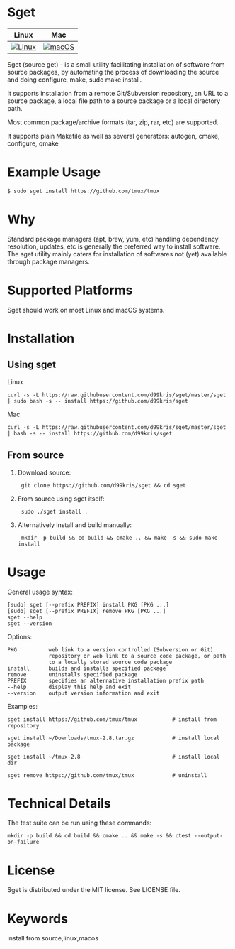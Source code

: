 Sget
====

| **Linux** | **Mac** |
|-----------|---------|
| [![Linux](https://github.com/d99kris/sget/workflows/Linux/badge.svg)](https://github.com/d99kris/sget/actions?query=workflow%3ALinux) | [![macOS](https://github.com/d99kris/sget/workflows/macOS/badge.svg)](https://github.com/d99kris/sget/actions?query=workflow%3AmacOS) |

Sget (source get) - is a small utility facilitating installation of software from source
packages, by automating the process of downloading the source and doing configure, make,
sudo make install.

It supports installation from a remote Git/Subversion repository, an URL to a source package,
a local file path to a source package or a local directory path.

Most common package/archive formats (tar, zip, rar, etc) are supported.

It supports plain Makefile as well as several generators: autogen, cmake, configure, qmake

Example Usage
=============

    $ sudo sget install https://github.com/tmux/tmux

Why
===
Standard package managers (apt, brew, yum, etc) handling dependency resolution,
updates, etc is generally the preferred way to install software. The sget
utility mainly caters for installation of softwares not (yet) available through
package managers. 

Supported Platforms
===================
Sget should work on most Linux and macOS systems.

Installation
============

Using sget
----------

Linux

    curl -s -L https://raw.githubusercontent.com/d99kris/sget/master/sget | sudo bash -s -- install https://github.com/d99kris/sget

Mac

    curl -s -L https://raw.githubusercontent.com/d99kris/sget/master/sget | bash -s -- install https://github.com/d99kris/sget

From source
-----------
1. Download source:

        git clone https://github.com/d99kris/sget && cd sget

2. From source using sget itself:

        sudo ./sget install . 

3. Alternatively install and build manually:

        mkdir -p build && cd build && cmake .. && make -s && sudo make install

Usage
=====

General usage syntax:

    [sudo] sget [--prefix PREFIX] install PKG [PKG ...]
    [sudo] sget [--prefix PREFIX] remove PKG [PKG ...]
    sget --help
    sget --version

Options:

    PKG          web link to a version controlled (Subversion or Git) 
                 repository or web link to a source code package, or path 
                 to a locally stored source code package
    install      builds and installs specified package
    remove       uninstalls specified package
    PREFIX       specifies an alternative installation prefix path
    --help       display this help and exit
    --version    output version information and exit

Examples:

    sget install https://github.com/tmux/tmux           # install from repository

    sget install ~/Downloads/tmux-2.8.tar.gz            # install local package

    sget install ~/tmux-2.8                             # install local dir

    sget remove https://github.com/tmux/tmux            # uninstall

Technical Details
=================
The test suite can be run using these commands:

    mkdir -p build && cd build && cmake .. && make -s && ctest --output-on-failure

License
=======
Sget is distributed under the MIT license. See LICENSE file.

Keywords
========
install from source,linux,macos

